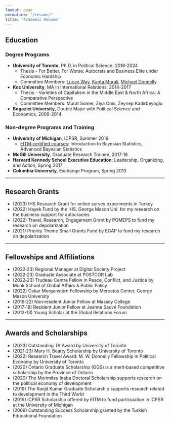 ```yaml
---
layout: page
permalink: "/resume/"
title: "Academic Resume"
---
```


## Education

### Degree Programs

- <b>University of Toronto</b>, Ph.D. in Political Science, 2018-2024
  - Thesis - For Better, For Worse: Autocrats and Business Elite under Economic Hardship
  - Committee Members: [Lucan Way](https://munkschool.utoronto.ca/profile/way-lucan/), [Kanta Murali](https://munkschool.utoronto.ca/profile/murali-kanta/), [Michael Donnelly](https://www.michaeljdonnelly.net/)
- <b>Koc University</b>, MA in International Relations, 2014-2017
  - Thesis - Varieties of Capitalism in the Middle East & North Africa: A Comparative Perspective
  - Committee Members: Murat Somer, Ziya Onis, Zeynep Kadirbeyoglu
- <b>Bogazici University</b>, Double Major with Political Science and Economics, 2009-2014

### Non-degree Programs and Training

- <b>University of Michigan</b>, ICPSR, Summer 2019
  - [EITM‑certified courses](https://eitminstitute.org/): Introduction to Bayesian Statistics, Advanced Bayesian Statistics
- <b>McGill University</b>, Graduate Research Trainee, 2017‑18
- <b>Harvard Kennedy School Executive Education</b>; Leadership, Organizing, and Action, Spring 2017
- <b>Columbia University</b>, Exchange Program, Spring 2013

-------------------

## Research Grants

- (2023) IHS Research Grant for online survey experiments in Turkey
- (2022) Hayek Fund by the IHS, George Mason Uni. for my research on the business support for autocracies
- (2022) Travel, Research, Engagement Grant by POMEPS to fund my research on depolarization
- (2021) Priority Theme Small Grants Fund by EGAP to fund my research on depolarization

-------------------

## Fellowships and Affiliations
- (2022‑23) Regional Manager at Digital Society Project
- (2022‑23) Graduate Associate at POSTCOR Lab
- (2022‑23) Trudeau Centre Fellow in Peace, Conflict, and Justice by Munk School of Global Affairs & Public Policy
- (2022) Oskar Morgenstern Fellowship by Mercatus Center, George Mason University
- (2019‑22) Non‑resident Junior Fellow at Massey College
- (2017‑18) Resident Junior Fellow at Jeanne Sauvé Foundation
- (2012-13) Young Scholar at the Global Relations Forum

-------------------

## Awards and Scholarships
- (2023) Outstanding TA Award by University of Toronto
- (2021‑23) Mary H. Beatty Scholarship by University of Toronto
- (2022) Research Travel Award: M. W. Donnelly Fellowship in Political Economy by University of Toronto
- (2020) Ontario Graduate Scholarship (OGS) is a merit‑based competitive scholarship by the Province of Ontario
- (2020) The Morimitsu Inaba Doctoral Scholarship supports research on the political economy of development
- (2019) The Ranjit Kumar Graduate Scholarship supports research related to development in the Third World
- (2019) ICPSR Scholarship offered by EITM to fund participation in ICPSR at the University of Michigan
- (2009) Outstanding Success Scholarship granted by the Turkish Educational Foundation
